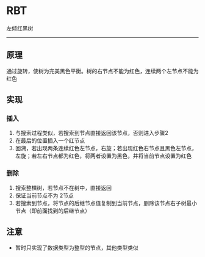 
# RBT

左倾红黑树

------------

## 原理
通过旋转，使树为完美黑色平衡。树的右节点不能为红色，连续两个左节点不能为红色

## 实现

### 插入
1. 与搜索过程类似，若搜索到节点直接返回该节点，否则进入步骤2
2. 在最后的位置插入一个红节点
2. 回溯，若出现两条连续红色左节点，右旋；若出现红色右节点且黑色左节点，左旋；若左右节点都为红色，将两者设置为黑色，并将当前节点设置为红色

### 删除
1. 搜索整棵树，若节点不在树中，直接返回
2. 保证当前节点不为 2节点
3. 若搜索到节点，将节点的后继节点值复制到当前节点，删除该节点右子树最小节点（即前面找到的后继节点）

## 注意
+ 暂时只实现了数据类型为整型的节点，其他类型类似
